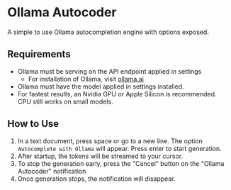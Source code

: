 # Ollama Autocoder

A simple to use Ollama autocompletion engine with options exposed.

## Requirements

- Ollama must be serving on the API endpoint applied in settings
  - For installation of Ollama, visit [ollama.ai](https://ollama.ai)
- Ollama must have the model applied in settings installed.
- For fastest results, an Nvidia GPU or Apple Silicon is recommended. CPU still works on small models.

## How to Use

1. In a text document, press space or go to a new line. The option `Autocomplete with Ollama` will appear. Press enter to start generation.
2. After startup, the tokens will be streamed to your cursor.
3. To stop the generation early, press the "Cancel" button on the "Ollama Autocoder" notification
4. Once generation stops, the notification will disappear.
